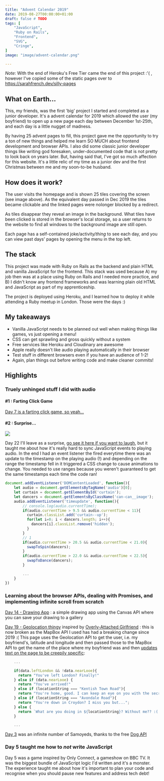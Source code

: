 ```yaml
---
title: "Advent Calendar 2019"
date: 2019-08-27T00:00:00+01:00
draft: false # TODO
tags: [
    "JavaScript",
    "Ruby on Rails",
    "Frontend",
    "SVG",
    "Cringe",
]
image: "image/advent-calendar.png"

---
```


<p class="notice"><em>Note</em>: With the end of Heroku's Free Tier came the end of this project :'( , however I've copied some of the static pages over to <a href="https://sarahfrench.dev/silly-pages/">https://sarahfrench.dev/silly-pages</a></p>

## What on Earth...

This, my friends, was the first 'big' project I started and completed as a junior developer. It's a advent calendar for 2019 which allowed the user (my boyfriend) to open up a new page each day between December 1st-25th, and each day is a little nugget of madness.

By having 25 advent pages to fill, this project gave me the opportunity to try a ton of new things and helped me learn SO MUCH about frontend development and browser APIs. I also did some classic junior developer things like writing god foresaken, under-documented code that is not pretty to look back on years later. But, having said that, I've got so much affection for this website. It's a little relic of my time as a junior dev and the first Christmas between me and my soon-to-be husband.

## How does it work?

The user visits the homepage and is shown 25 tiles covering the screen (see image above). As the equivalent day passed in Dec 2019 the tiles became clickable and the linked pages were nolonger blocked by a redirect.

As tiles disappear they reveal an image in the background. What tiles have been clicked is stored in the browser's local storage, so a user returns to the website to find all windows to the background image are still open.

Each page has a self-contained joke/activity/<em>thing</em> to see each day, and you can view past days' pages by opening the menu in the top left.

## The stack

This project was made with Ruby on Rails as the backend and plain HTML and vanilla JavaScript for the frontend. This stack was used because A) my job then was at a place using Ruby on Rails and I needed more practice, and B) I didn't know any frontend frameworks and was learning plain old HTML and JavaScript as part of my apprenticeship.

The project is deployed using Heroku, and I learned how to deploy it while attending a Ruby meetup in London. Those were the days :)

## My takeaways

- Vanilla JavaScript needs to be planned out well when making things like games, vs just opening a menu!
- CSS can get sprawling and gross quickly without a system
- Free services like Heroku and Cloudinary are awesome
- Apple really doesn't like audio playing automatically in their browser
- Test stuff in different browsers even if you have an audience of 1-2!
- Again, plan things out before writing code and make cleaner commits!

## Highlights

### Truely unhinged stuff I did with audio

#### #1 : Farting Click Game

<a href="https://hugo-advent-calendar.herokuapp.com/days/7" rel="noopener noreferrer nofollow" target="_blank">Day 7 is a farting click game, so yeah...</a>

#### #2 : Surprise...

<img src="https://res.cloudinary.com/dl1rwtqzi/image/upload/v1656876580/advent-calendar-day-22.png"/>

Day 22 I'll leave as a surprise, <a href="https://hugo-advent-calendar.herokuapp.com/days/22" rel="noopener noreferrer nofollow" target="_blank">go see it here if you want to laugh</a>, but it taught me about how it's really hard to sync JavaScript events to playing audio. In the end I had an event listener the fired everytime there was an update to the timestamp on the playing audio (!) and depending on the range the timestamp fell in it triggered a CSS change to cause animations to change. You needed to use ranges because you weren't guaranteed to get the same timestamps each time the code ran!

```js
document.addEventListener('DOMContentLoaded', function(){
    let audio = document.getElementsByTagName('audio')[0];
    let curtain = document.getElementById('curtain');
    let dancers = document.getElementsByClassName('can-can__image');
    audio.addEventListener('timeupdate', function(){
        // console.log(audio.currentTime);
        if(audio.currentTime > 9.5 && audio.currentTime < 11){
          curtain.classList.add('curtain--up');
          for(let i=0; i < dancers.length; i++){
            dancers[i].classList.remove('hidden');
          }
        }
        // 1
        if(audio.currentTime > 20.5 && audio.currentTime < 21.0){
          swapToSpin(dancers);
        }
        if(audio.currentTime > 22.0 && audio.currentTime < 22.5){
          swapToDance(dancers);
        }

        ...
    }
})
```


### Learning about the browser APIs, dealing with Promises, and implementing infinite scroll from scratch

<a href="https://hugo-advent-calendar.herokuapp.com/days/14">Day 14 - Drawing App</a> : a simple drawing app using the Canvas API where you can save your drawing to a gallery

<a href="https://hugo-advent-calendar.herokuapp.com/days/19" rel="noopener noreferrer nofollow" target="_blank">Day 19 - 
Geolocation thingy</a> inspired by <a href="https://en.wikipedia.org/wiki/Overly_Attached_Girlfriend" rel="noopener noreferrer nofollow" target="_blank">Overly-Attached Girlfriend</a>
 : this is now broken as the MapBox API I used has had a breaking change since 2019 :( This page uses the Geolocation API to get the user, i.e. my boyfriend's, latitude and longitude and then passed those to the MapBox API to get the name of the place where my boyfriend was and then <a href="https://github.com/SarahFrench/AdventCalendar/blob/54d220641ea76cbc3567b69ed61f8720e02032c7/app/assets/javascripts/19-geolocation/geolocation.js#L36-L47" rel="noopener noreferrer nofollow" target="_blank">updates text on the page to be creepily specific</a>:


```js
    ...

    if(data.leftLondon && !data.nearLooe){
      return "You've left London? Finally!"
    } else if (data.nearLooe) {
      return "You've arrived!"
    } else if (locationString === "Kentish Town Road"){
      return "You're home, good. I can keep an eye on you with the secret cameras.";
    } else if (locationString === "Avondale Road"){
      return "You're down in Croydon? I miss you but...";
    } else {
      return `What are you doing in ${locationString}? Without me?? :( `
    }

    ...
```

<a href="https://hugo-advent-calendar.herokuapp.com/days/19" rel="noopener noreferrer nofollow" target="_blank">Day 3</a> was an infinite number of Samoyeds, thanks to the free <a href="https://dog.ceo/dog-api/" rel="noopener noreferrer nofollow" target="_blank">Dog API</a>


### Day 5 taught me how to _not_ write JavaScript

Day 5 was a game inspired by Only Connect, a gameshow on BBC TV. It was the biggest bundle of JavaScript logic I'd written and it's a monster. The experience taught me about how it's important to plan your code and recognise when you should pause new features and address tech debt!


